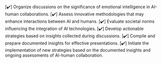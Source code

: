 [✔️] Organize discussions on the significance of emotional intelligence in AI-human collaborations.
[✔️] Assess innovative methodologies that may enhance interactions between AI and humans.
[✔️] Evaluate societal norms influencing the integration of AI technologies.
[✔️] Develop actionable strategies based on insights collected during discussions.
[✔️] Compile and prepare documented insights for effective presentations.
[✔️] Initiate the implementation of new strategies based on the documented insights and ongoing assessments of AI-human collaboration.